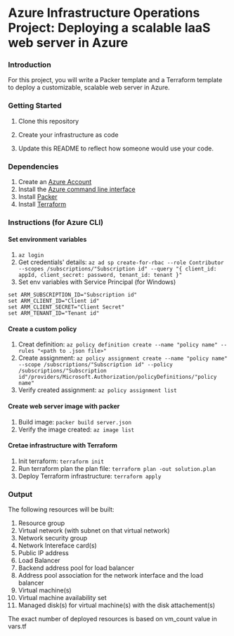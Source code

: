 # Azure Infrastructure Operations Project: Deploying a scalable IaaS web server in Azure

### Introduction

For this project, you will write a Packer template and a Terraform template to deploy a customizable, scalable web server in Azure.

### Getting Started

1. Clone this repository

2. Create your infrastructure as code

3. Update this README to reflect how someone would use your code.

### Dependencies

1. Create an [Azure Account](https://portal.azure.com)
2. Install the [Azure command line interface](https://docs.microsoft.com/en-us/cli/azure/install-azure-cli?view=azure-cli-latest)
3. Install [Packer](https://www.packer.io/downloads)
4. Install [Terraform](https://www.terraform.io/downloads.html)

### Instructions (for Azure CLI)

#### Set environment variables

1. `az login`
2. Get credentials' details:
   `az ad sp create-for-rbac --role Contributor --scopes /subscriptions/"Subscription id" --query "{ client_id: appId, client_secret: password, tenant_id: tenant }"`
3. Set env variables with Service Principal (for Windows)

```
set ARM_SUBSCRIPTION_ID="Subscription id"
set ARM_CLIENT_ID="Client id"
set ARM_CLIENT_SECRET="Client Secret"
set ARM_TENANT_ID="Tenant id"
```

#### Create a custom policy

1. Creat definition: `az policy definition create --name "policy name" --rules "<path to .json file>"`
2. Create assignment: `az policy assignment create --name "policy name" --scope /subscriptions/"Subscription id" --policy /subscriptions/"Subscription id"/providers/Microsoft.Authorization/policyDefinitions/"policy name"`
3. Verify created assignment: `az policy assignment list`

#### Create web server image with packer

1. Build image: `packer build server.json`
2. Verify the image created: `az image list`

#### Cretae infrastructure with Terraform

1. Init terraform: `terraform init`
2. Run terraform plan the plan file: `terraform plan -out solution.plan`
3. Deploy Terraform infrastructure: `terraform apply`

### Output

The following resources will be built:

1. Resource group
2. Virtual network (with subnet on that virtual network)
3. Network security group
4. Network Intereface card(s)
5. Public IP address
6. Load Balancer
7. Backend address pool for load balancer
8. Address pool association for the network interface and the load balancer
9. Virtual machine(s)
10. Virtual machine availability set
11. Managed disk(s) for virtual machine(s) with the disk attachement(s)

The exact number of deployed resources is based on vm_count value in vars.tf
